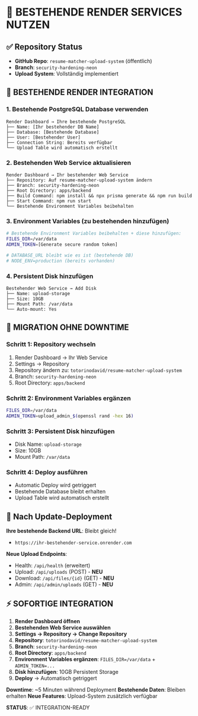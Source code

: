 # 🚀 BESTEHENDE RENDER SERVICES NUTZEN

## ✅ Repository Status
- **GitHub Repo**: `resume-matcher-upload-system` (öffentlich)
- **Branch**: `security-hardening-neon`
- **Upload System**: Vollständig implementiert

## 🎯 BESTEHENDE RENDER INTEGRATION

### 1. Bestehende PostgreSQL Database verwenden
```
Render Dashboard → Ihre bestehende PostgreSQL
├── Name: [Ihr bestehender DB Name]
├── Database: [Bestehende Database]
├── User: [Bestehender User]
├── Connection String: Bereits verfügbar
└── Upload Table wird automatisch erstellt
```

### 2. Bestehenden Web Service aktualisieren
```
Render Dashboard → Ihr bestehender Web Service
├── Repository: Auf resume-matcher-upload-system ändern
├── Branch: security-hardening-neon
├── Root Directory: apps/backend
├── Build Command: npm install && npx prisma generate && npm run build
├── Start Command: npm run start
└── Bestehende Environment Variables beibehalten
```

### 3. Environment Variables (zu bestehenden hinzufügen)
```bash
# Bestehende Environment Variables beibehalten + diese hinzufügen:
FILES_DIR=/var/data
ADMIN_TOKEN=[Generate secure random token]

# DATABASE_URL bleibt wie es ist (bestehende DB)
# NODE_ENV=production (bereits vorhanden)
```

### 4. Persistent Disk hinzufügen
```
Bestehender Web Service → Add Disk
├── Name: upload-storage
├── Size: 10GB
├── Mount Path: /var/data
└── Auto-mount: Yes
```

## 🔄 MIGRATION OHNE DOWNTIME

### Schritt 1: Repository wechseln
1. Render Dashboard → Ihr Web Service
2. Settings → Repository
3. Repository ändern zu: `totorinodavid/resume-matcher-upload-system`
4. Branch: `security-hardening-neon`
5. Root Directory: `apps/backend`

### Schritt 2: Environment Variables ergänzen
```bash
FILES_DIR=/var/data
ADMIN_TOKEN=upload_admin_$(openssl rand -hex 16)
```

### Schritt 3: Persistent Disk hinzufügen
- Disk Name: `upload-storage`
- Size: 10GB
- Mount Path: `/var/data`

### Schritt 4: Deploy ausführen
- Automatic Deploy wird getriggert
- Bestehende Database bleibt erhalten
- Upload Table wird automatisch erstellt

## 🔗 Nach Update-Deployment

**Ihre bestehende Backend URL**: Bleibt gleich!
- `https://ihr-bestehender-service.onrender.com`

**Neue Upload Endpoints**:
- Health: `/api/health` (erweitert)
- Upload: `/api/uploads` (POST) - **NEU**
- Download: `/api/files/{id}` (GET) - **NEU**
- Admin: `/api/admin/uploads` (GET) - **NEU**

## ⚡ SOFORTIGE INTEGRATION

1. **Render Dashboard öffnen**
2. **Bestehenden Web Service auswählen**
3. **Settings → Repository → Change Repository**
4. **Repository**: `totorinodavid/resume-matcher-upload-system`
5. **Branch**: `security-hardening-neon`
6. **Root Directory**: `apps/backend`
7. **Environment Variables ergänzen**: `FILES_DIR=/var/data` + `ADMIN_TOKEN=...`
8. **Disk hinzufügen**: 10GB Persistent Storage
9. **Deploy** → Automatisch getriggert

**Downtime**: ~5 Minuten während Deployment
**Bestehende Daten**: Bleiben erhalten
**Neue Features**: Upload-System zusätzlich verfügbar

**STATUS**: ✅ INTEGRATION-READY
